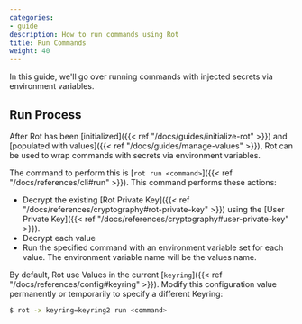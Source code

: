 ```yaml
---
categories:
- guide
description: How to run commands using Rot
title: Run Commands
weight: 40
---
```


In this guide, we'll go over running commands with injected secrets via environment variables.

## Run Process

After Rot has been [initialized]({{< ref "/docs/guides/initialize-rot" >}}) and [populated with values]({{< ref "/docs/guides/manage-values" >}}), Rot can be used to wrap commands with secrets via environment variables.

The command to perform this is [`rot run <command>`]({{< ref "/docs/references/cli#run" >}}).  This command performs these actions:

- Decrypt the existing [Rot Private Key]({{< ref "/docs/references/cryptography#rot-private-key" >}}) using the [User Private Key]({{< ref "/docs/references/cryptography#user-private-key" >}}).
- Decrypt each value
- Run the specified command with an environment variable set for each value.  The environment variable name will be the values name.

By default, Rot use Values in the current [`keyring`]({{< ref "/docs/references/config#keyring" >}}).  Modify this configuration value permanently or temporarily to specify a different Keyring:

```bash
$ rot -x keyring=keyring2 run <command>
```
